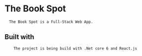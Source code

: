 # The Book Spot

      The Book Spot is a Full-Stack Web App.

## Built with

        The project is being build with .Net core 6 and React.js
